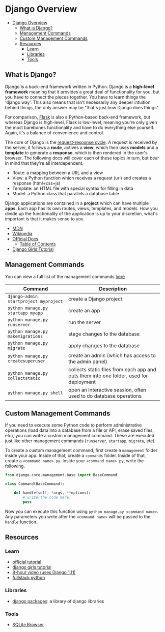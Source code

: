 
# Django Overview

- [Django Overview](#django-overview)
  - [What is Django?](#what-is-django)
  - [Management Commands](#management-commands)
  - [Custom Management Commands](#custom-management-commands)
  - [Resources](#resources)
    - [Learn](#learn)
    - [Libraries](#libraries)
    - [Tools](#tools)



## What is Django?

Django is a back-end framework written in Python. Django is a **high-level framework** meaning that it provides a great deal of functionality for you, but you have to connect the pieces together. You have to learn things the 'django way'. This also means that isn't necessarily any deeper intuition behind things, the only answer may be "that's just how Django does things".

For comparison, [Flask](http://flask.pocoo.org/) is also a Python-based back-end framework, but whereas Django is high-level, Flask is low-level, meaning you're only given the most barebones functionality and have to do everything else yourself. Again, it's a balance of convenience and control.

The core of Django is the [request-response cycle](django_diagram.png). A request is received by the server, it follows a **route**, actives a **view**, which then uses **models** and a **template** to generate a **response**, which is then rendered in the user's browser. The following docs will cover each of these topics in turn, but bear in mind that they're all interdependent.

- Route: a mapping between a URL and a view
- View: a Python function which receives a request (url) and creates a response (html+css+js)
- Template: an HTML file with special syntax for filling in data
- Model: a Python class that parallels a database table

Django applications are contained in a **project** which can have multiple **apps**. Each app has its own routes, views, templates, and models. How you divide up the functionality of the application is up to your discretion, what's important is that it makes sense to you.

- [MDN](https://developer.mozilla.org/en-US/docs/Learn/Server-side/Django)
- [Wikipedia](https://en.wikipedia.org/wiki/Django_(web_framework))
- [Official Docs](https://docs.djangoproject.com/en/3.0/)
  - [Table of Contents](https://docs.djangoproject.com/en/3.0/contents/)
- [Django Girls Tutorial](https://tutorial.djangogirls.org/en/django/)

## Management Commands

You can view a full list of the management commands [here](https://docs.djangoproject.com/en/3.0/ref/django-admin/)

| Command | Description |
| ---     | ---         |
| `django-admin startproject myproject` | create a Django project |
| `python manage.py startapp myapp` | create an app |
| `python manage.py runserver` | run the server |
| `python manage.py makemigrations` | stage changes to the database |
| `python manage.py migrate` | apply changes to the database |
| `python manage.py createsuperuser` | create an admin (which has access to the admin panel) |
| `python manage.py collectstatic` | collects static files from each app and puts them into one folder, used for deployment |
| `python manage.py shell` | open an interactive session, often used to do database operations |

## Custom Management Commands

If you need to execute some Python code to perform administrative operations (load data into a database from a file or API, erase saved files, etc), you can write a custom management command. These are executed just like other management commands (`runserver`, `startapp`, `migrate`, etc).

To create a custom management command, first create a `management` folder inside your app. Inside of that, create a `commands` folder. Inside of that, create a `<command name>.py`. Inside your `<command name>.py`, write the following.

```python
from django.core.management.base import BaseCommand

class Command(BaseCommand):

    def handle(self, *args, **options):
        # write the code here
        pass
```

Now you can execute this function using `python manage.py <command name>`. Any parameters you write after the `<command name>` will be passed to the `handle` function.



## Resources

### Learn

- [official tutorial](https://docs.djangoproject.com/en/3.0/intro/tutorial01/)
- [django girls tutorial](https://tutorial.djangogirls.org/en/)
- [8-hour video (uses Django 1.11)](https://www.youtube.com/watch?v=yDv5FIAeyoY)
- [fullstack python](https://www.fullstackpython.com/django.html)

### Libraries

- [django packages](https://djangopackages.org/): a library of django libraries

### Tools

- [SQLite Browser](http://sqlitebrowser.org/)

